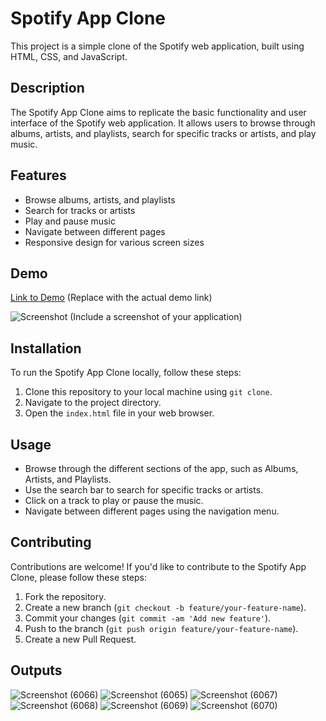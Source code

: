# Spotify App Clone

This project is a simple clone of the Spotify web application, built using HTML, CSS, and JavaScript.

## Description

The Spotify App Clone aims to replicate the basic functionality and user interface of the Spotify web application. It allows users to browse through albums, artists, and playlists, search for specific tracks or artists, and play music.

## Features

- Browse albums, artists, and playlists
- Search for tracks or artists
- Play and pause music
- Navigate between different pages
- Responsive design for various screen sizes

## Demo

[Link to Demo](#) (Replace with the actual demo link)

![Screenshot](screenshot.png) (Include a screenshot of your application)

## Installation

To run the Spotify App Clone locally, follow these steps:

1. Clone this repository to your local machine using `git clone`.
2. Navigate to the project directory.
3. Open the `index.html` file in your web browser.

## Usage

- Browse through the different sections of the app, such as Albums, Artists, and Playlists.
- Use the search bar to search for specific tracks or artists.
- Click on a track to play or pause the music.
- Navigate between different pages using the navigation menu.

## Contributing

Contributions are welcome! If you'd like to contribute to the Spotify App Clone, please follow these steps:

1. Fork the repository.
2. Create a new branch (`git checkout -b feature/your-feature-name`).
3. Commit your changes (`git commit -am 'Add new feature'`).
4. Push to the branch (`git push origin feature/your-feature-name`).
5. Create a new Pull Request.

## Outputs
![Screenshot (6066)](https://github.com/ManishGupta03/Spotify-Clone/assets/117648576/00dfff27-85d5-488a-8fe5-fded20cfc1ad)
![Screenshot (6065)](https://github.com/ManishGupta03/Spotify-Clone/assets/117648576/109231e9-71e2-4f89-a700-e06456191f0b)
![Screenshot (6067)](https://github.com/ManishGupta03/Spotify-Clone/assets/117648576/c75c9b6d-6b8b-45a2-9d8c-dee26968b361)
![Screenshot (6068)](https://github.com/ManishGupta03/Spotify-Clone/assets/117648576/42f6247a-0a1c-47d3-a756-4f4bc7b99245)
![Screenshot (6069)](https://github.com/ManishGupta03/Spotify-Clone/assets/117648576/a7dff96c-5fe9-4a0b-86a6-44a034ede38e)
![Screenshot (6070)](https://github.com/ManishGupta03/Spotify-Clone/assets/117648576/dd7560aa-954c-453f-a0fa-14aa50a26242)
